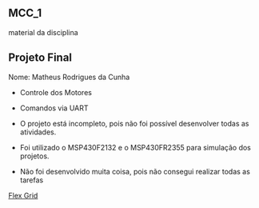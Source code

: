 ## MCC_1
material da disciplina


## Projeto Final

Nome: Matheus Rodrigues da Cunha

* Controle dos Motores
* Comandos via UART

* O projeto está incompleto, pois não foi possível desenvolver todas as atividades.

* Foi utilizado o MSP430F2132 e o MSP430FR2355 para simulação dos projetos.

* Não foi desenvolvido muita coisa, pois não consegui realizar todas as tarefas

[Flex Grid](http://www.ece.utep.edu/courses/web3376/Links_files/msp430_usersguide.pdf)


